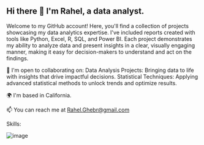 ## Hi there 👋 I'm Rahel, a data analyst.

Welcome to my GitHub account! Here, you'll find a collection of projects showcasing my data analytics expertise. I've included reports created with tools like Python, Excel, R, SQL, and Power BI. Each project demonstrates my ability to analyze data and present insights in a clear, visually engaging manner, making it easy for decision-makers to understand and act on the findings.

🤝  I'm open to collaborating on:
Data Analysis Projects: Bringing data to life with insights that drive impactful decisions.
Statistical Techniques: Applying advanced statistical methods to unlock trends and optimize results.

🌍  I'm based in California.

📫 You can reach me at Rahel.Ghebr@gmail.com

Skills:

![image](https://github.com/user-attachments/assets/fd0b6e43-c534-4571-9fc5-6e15430703b4)


